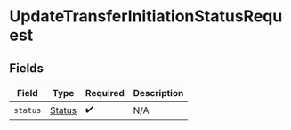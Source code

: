 # UpdateTransferInitiationStatusRequest


## Fields

| Field                                   | Type                                    | Required                                | Description                             |
| --------------------------------------- | --------------------------------------- | --------------------------------------- | --------------------------------------- |
| `status`                                | [Status](../../models/shared/Status.md) | :heavy_check_mark:                      | N/A                                     |